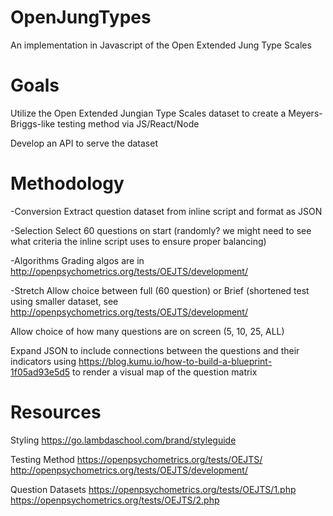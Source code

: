 # OpenJungTypes
An implementation in Javascript of the Open Extended Jung Type Scales


# Goals
Utilize the Open Extended Jungian Type Scales dataset to create a Meyers-Briggs-like testing method via JS/React/Node

Develop an API to serve the dataset

# Methodology

-Conversion
    Extract question dataset from inline script and format as JSON
    
-Selection
    Select 60 questions on start (randomly?  we might need to see what criteria the inline script uses to ensure proper balancing)
    
-Algorithms
    Grading algos are in http://openpsychometrics.org/tests/OEJTS/development/
    
-Stretch
    Allow choice between full (60 question) or Brief (shortened test using smaller dataset, see                   http://openpsychometrics.org/tests/OEJTS/development/
    
   Allow choice of how many questions are on screen (5, 10, 25, ALL)
    
   Expand JSON to include connections between the questions and their indicators using https://blog.kumu.io/how-to-build-a-blueprint-1f05ad93e5d5 to render a visual map of the question matrix
    
    


# Resources

Styling
https://go.lambdaschool.com/brand/styleguide

Testing Method
https://openpsychometrics.org/tests/OEJTS/
http://openpsychometrics.org/tests/OEJTS/development/

Question Datasets
https://openpsychometrics.org/tests/OEJTS/1.php
https://openpsychometrics.org/tests/OEJTS/2.php



